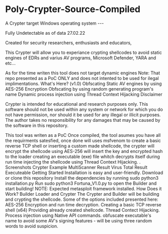 # Poly-Crypter-Source-Compiled
A Crypter target Windows operating system --- 

Fully Undetectable as of data 27.02.22  

Created for security researchers, enthusiasts and educators, 

This Crypter will allow you to experiance crypting shellcodes to avoid static engines of EDRs and varius AV programs, Microsoft Defender, YARA and etc... 

As for the time writen this tool does not target dynamic engines  Note: That repo presented as a PoC ONLY and does not intented to be used for ilegal implimentations.  What's Here? (v1.0) Obfscating Static AV engines by using AES-256 Encryption Obfscating by using random generating program's name Dynamic process injection using Thread Context Hijacking Disclaimer 


Crypter is intended for educational and research purposes only. This software should not be used within any system or network for which you do not have permission, nor should it be used for any illegal or illicit purposes. The author takes no responsibility for any damages that may be caused by the software in this repository.


This tool was writen as a PoC  Once compiled, the tool asumes you have all the requirments satesfied, once done will uses msfvenom to create a basic reverse TCP shell or inserting a custom made shellcode, the crypter will encrypt the shellcode using AES-256 will insert the key and encrypted hash to the loader creating an executable (exe) file whitch decrypts itself during run time injecting the shellcode using Thread Context Hijacking. .  Screenshots Crypter Example MultiScanner Result Virus Total Result Executeable Getting Started Installation is easy and user-friendly.  Download or clone this repository Install the dependencies by running sudo python3 installation.py Run sudo python3 Fortuna_V1.0.py to open the Builder and start building! NOTE: Expected metasploit framework installed. How Does it Work? Builder Loader and Crypter The Crypter and Builder will be building and crypting the shellcode. Some of the options included presented here:  AES-256 Encryption and run time decryption. Creating a basic TCP reverse shell (x64) Providing already created shellcode. Thread Contect Hijacking. Process injection using Native API commands. obfuscate executable's name to avoid some AV's signing features - will be using three random words to avoid suspicion.
